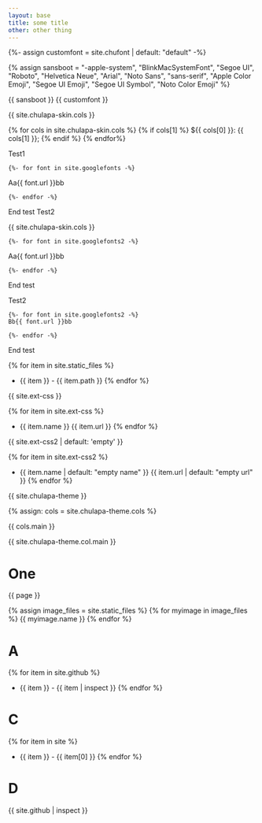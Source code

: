 ```yaml
---
layout: base
title: some title
other: other thing 
---
```


{%- assign customfont = site.chufont | default: "default" -%}

{% assign sansboot =  "-apple-system", "BlinkMacSystemFont", "Segoe UI", "Roboto", "Helvetica Neue", "Arial", "Noto Sans", "sans-serif", "Apple Color Emoji", "Segoe UI Emoji", "Segoe UI Symbol", "Noto Color Emoji"  %}


{{ sansboot }}
{{ customfont }}


{{ site.chulapa-skin.cols }}


{% for cols in site.chulapa-skin.cols %}
{% if cols[1] %}
${{ cols[0] }}: {{ cols[1] }};
{% endif %}
{% endfor%}

Test1

    {%- for font in site.googlefonts -%}
   Aa{{ font.url }}bb

    {%- endfor -%}

End test
Test2

{{ site.chulapa-skin.cols }}

    {%- for font in site.googlefonts2 -%}
   Aa{{ font.url }}bb

    {%- endfor -%}

End test


Test2

    {%- for font in site.googlefonts2 -%}
    Bb{{ font.url }}bb

    {%- endfor -%}

End test


{% for item in site.static_files %}
-  {{ item }} - {{ item.path }}
{% endfor %}


{{ site.ext-css }}

{% for item in site.ext-css %}
- {{ item.name }} {{ item.url }}
{% endfor %}

{{ site.ext-css2 | default: 'empty' }}

{% for item in site.ext-css2 %}
- {{ item.name | default: "empty name" }} {{ item.url | default: "empty url" }}
{% endfor %}

{{ site.chulapa-theme }}

{% assign: cols = site.chulapa-theme.cols %}

{{ cols.main  }}

{{ site.chulapa-theme.col.main }}
# One
{{ page }}

{% assign image_files = site.static_files %}
{% for myimage in image_files %}
  {{ myimage.name }}
{% endfor %}

# A
{% for item in site.github %}
-  {{ item }} - {{ item | inspect }}
{% endfor %}

# C
{% for item in site %}
-  {{ item }} - {{ item[0] }}
{% endfor %}

# D

{{ site.github | inspect }}
